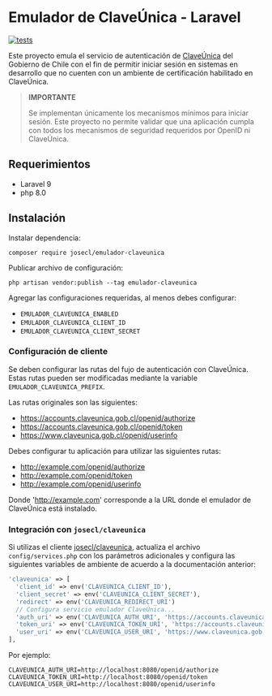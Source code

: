 # Emulador de ClaveÚnica - Laravel

[![tests](https://github.com/josecl/emulador-claveunica/actions/workflows/tests.yml/badge.svg)](https://github.com/josecl/emulador-claveunica/actions/workflows/tests.yml)

Este proyecto emula el servicio de autenticación de [ClaveÚnica](https://claveunica.gob.cl/)
del Gobierno de Chile con el fin de permitir iniciar sesión en sistemas en desarrollo
que no cuenten con un ambiente de certificación habilitado en ClaveÚnica.

> __IMPORTANTE__
> 
> Se implementan únicamente los mecanismos mínimos para iniciar sesión.
> Este proyecto no permite validar que una aplicación cumpla con todos 
> los mecanismos de seguridad requeridos por OpenID ni ClaveÚnica.

## Requerimientos

- Laravel 9
- php 8.0

## Instalación

Instalar dependencia:

```shell
composer require josecl/emulador-claveunica
```

Publicar archivo de configuración:

```shell
php artisan vendor:publish --tag emulador-claveunica
```

Agregar las configuraciones requeridas, al menos debes configurar:

- `EMULADOR_CLAVEUNICA_ENABLED`
- `EMULADOR_CLAVEUNICA_CLIENT_ID`
- `EMULADOR_CLAVEUNICA_CLIENT_SECRET`


### Configuración de cliente

Se deben configurar las rutas del fujo de autenticación con ClaveÚnica.
Estas rutas pueden ser modificadas mediante la variable `EMULADOR_CLAVEUNICA_PREFIX`.

Las rutas originales son las siguientes:

- https://accounts.claveunica.gob.cl/openid/authorize
- https://accounts.claveunica.gob.cl/openid/token
- https://www.claveunica.gob.cl/openid/userinfo

Debes configurar tu aplicación para utilizar las siguientes rutas:

- http://example.com/openid/authorize
- http://example.com/openid/token
- http://example.com/openid/userinfo

Donde 'http://example.com' corresponde a la URL donde el emulador de ClaveÚnica está instalado.


### Integración con `josecl/claveunica`

Si utilizas el cliente [josecl/claveunica](https://github.com/josecl/claveunica),
actualiza el archivo `config/services.php` con los parámetros adicionales y configura las
siguientes variables de ambiente de acuerdo a la documentación anterior:

```php
'claveunica' => [    
  'client_id' => env('CLAVEUNICA_CLIENT_ID'),  
  'client_secret' => env('CLAVEUNICA_CLIENT_SECRET'),  
  'redirect' => env('CLAVEUNICA_REDIRECT_URI') 
  // Configura servicio emulador ClaveÚnica...
  'auth_uri' => env('CLAVEUNICA_AUTH_URI', 'https://accounts.claveunica.gob.cl/openid/authorize'),
  'token_uri' => env('CLAVEUNICA_TOKEN_URI', 'https://accounts.claveunica.gob.cl/openid/token'),
  'user_uri' => env('CLAVEUNICA_USER_URI', 'https://www.claveunica.gob.cl/openid/userinfo'),
],
```

Por ejemplo: 

```dotenv
CLAVEUNICA_AUTH_URI=http://localhost:8080/openid/authorize
CLAVEUNICA_TOKEN_URI=http://localhost:8080/openid/token
CLAVEUNICA_USER_URI=http://localhost:8080/openid/userinfo
```
